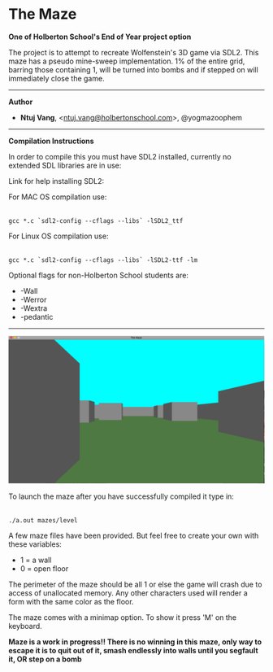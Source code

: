 # The Maze

**One of Holberton School's End of Year project option**

The project is to attempt to recreate Wolfenstein's 3D game via SDL2.
This maze has a pseudo mine-sweep implementation. 1% of the entire grid, barring those containing 1, will be turned into bombs and if stepped on will immediately close the game. 

---------------------------------------------
**Author**
- **Ntuj Vang**, \<ntuj.vang@holbertonschool.com>, @yogmazoophem
---------------------------------------------

**Compilation Instructions**

In order to compile this you must have SDL2 installed, currently no extended SDL libraries are in use:

Link for help installing SDL2:
<a href="https://wiki.libsdl.org/Installation"></a>

For MAC OS compilation use:
<pre><code>
gcc *.c `sdl2-config --cflags --libs` -lSDL2_ttf
</code></pre>

For Linux OS compilation use:
<pre><code>
gcc *.c `sdl2-config --cflags --libs` -lSDL2-ttf -lm
</code></pre>

Optional flags for non-Holberton School students are:
- -Wall
- -Werror
- -Wextra
- -pedantic

----------------------------------------
<img src = "https://github.com/ntujvang/holbertonschool-low_level_programming/blob/master/maze/pics/maze.png">

To launch the maze after you have successfully compiled it type in:
<pre><code>
./a.out mazes/level
</pre></code>
A few maze files have been provided. But feel free to create your own with these variables:
- 1 = a wall
- 0 = open floor

The perimeter of the maze should be all 1 or else the game will crash due to access of unallocated memory.
Any other characters used will render a form with the same color as the floor.

The maze comes with a minimap option. To show it press 'M' on the keyboard.

**Maze is a work in progress!! There is no winning in this maze, only way to escape it is to quit out of it, smash endlessly into walls until you segfault it, OR step on a bomb**